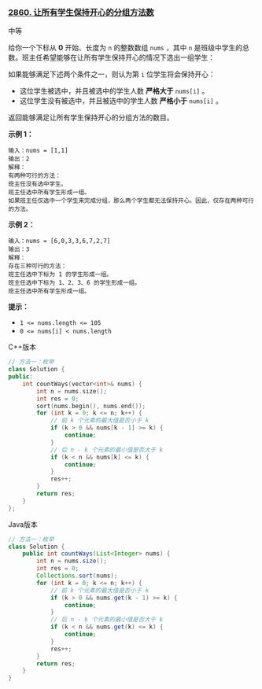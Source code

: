 ### [2860. 让所有学生保持开心的分组方法数](https://leetcode.cn/problems/happy-students/)

中等

给你一个下标从 **0** 开始、长度为 `n` 的整数数组 `nums` ，其中 `n` 是班级中学生的总数。班主任希望能够在让所有学生保持开心的情况下选出一组学生：

如果能够满足下述两个条件之一，则认为第 `i` 位学生将会保持开心：

- 这位学生被选中，并且被选中的学生人数 **严格大于** `nums[i]` 。
- 这位学生没有被选中，并且被选中的学生人数 **严格小于** `nums[i]` 。

返回能够满足让所有学生保持开心的分组方法的数目。

**示例 1：**

```
输入：nums = [1,1]
输出：2
解释：
有两种可行的方法：
班主任没有选中学生。
班主任选中所有学生形成一组。 
如果班主任仅选中一个学生来完成分组，那么两个学生都无法保持开心。因此，仅存在两种可行的方法。
```

**示例 2：**

```
输入：nums = [6,0,3,3,6,7,2,7]
输出：3
解释：
存在三种可行的方法：
班主任选中下标为 1 的学生形成一组。
班主任选中下标为 1、2、3、6 的学生形成一组。
班主任选中所有学生形成一组。 
```

**提示：**

- `1 <= nums.length <= 105`
- `0 <= nums[i] < nums.length`

C++版本

```c++
// 方法一：枚举
class Solution {
public:
    int countWays(vector<int>& nums) {
        int n = nums.size();
        int res = 0;
        sort(nums.begin(), nums.end());
        for (int k = 0; k <= n; k++) {
            // 前 k 个元素的最大值是否小于 k
            if (k > 0 && nums[k - 1] >= k) {
                continue;
            }
            // 后 n - k 个元素的最小值是否大于 k
            if (k < n && nums[k] <= k) {
                continue;
            }
            res++;
        }
        return res;            
    }
};
```

Java版本

```java
// 方法一：枚举
class Solution {
    public int countWays(List<Integer> nums) {
        int n = nums.size();
        int res = 0;
        Collections.sort(nums);
        for (int k = 0; k <= n; k++) {
            // 前 k 个元素的最大值是否小于 k
            if (k > 0 && nums.get(k - 1) >= k) {
                continue;
            }
            // 后 n - k 个元素的最小值是否大于 k
            if (k < n && nums.get(k) <= k) {
                continue;
            }
            res++;
        }
        return res;
    }
}
```

